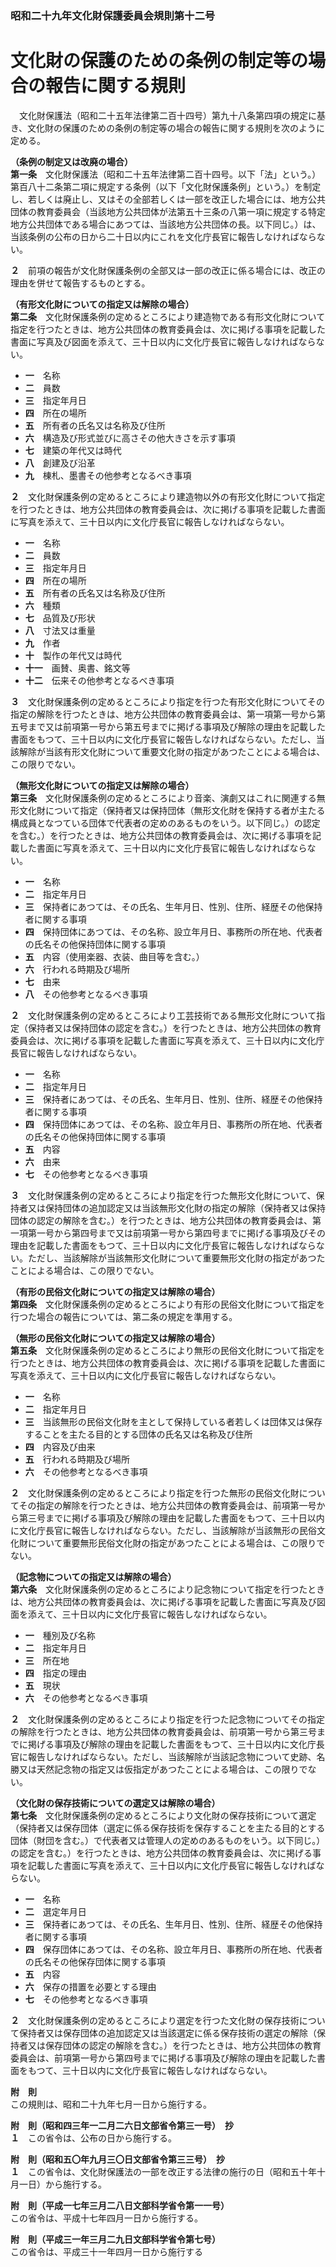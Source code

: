 ### 昭和二十九年文化財保護委員会規則第十二号  
# 文化財の保護のための条例の制定等の場合の報告に関する規則  
　文化財保護法（昭和二十五年法律第二百十四号）第九十八条第四項の規定に基き、文化財の保護のための条例の制定等の場合の報告に関する規則を次のように定める。  
  
**（条例の制定又は改廃の場合）**  
**第一条**　文化財保護法（昭和二十五年法律第二百十四号。以下「法」という。）第百八十二条第二項に規定する条例（以下「文化財保護条例」という。）を制定し、若しくは廃止し、又はその全部若しくは一部を改正した場合には、地方公共団体の教育委員会（当該地方公共団体が法第五十三条の八第一項に規定する特定地方公共団体である場合にあつては、当該地方公共団体の長。以下同じ。）は、当該条例の公布の日から二十日以内にこれを文化庁長官に報告しなければならない。  
  
**２**　前項の報告が文化財保護条例の全部又は一部の改正に係る場合には、改正の理由を併せて報告するものとする。  
  
**（有形文化財についての指定又は解除の場合）**  
**第二条**　文化財保護条例の定めるところにより建造物である有形文化財について指定を行つたときは、地方公共団体の教育委員会は、次に掲げる事項を記載した書面に写真及び図面を添えて、三十日以内に文化庁長官に報告しなければならない。  
* **一**　名称  
* **二**　員数  
* **三**　指定年月日  
* **四**　所在の場所  
* **五**　所有者の氏名又は名称及び住所  
* **六**　構造及び形式並びに高さその他大きさを示す事項  
* **七**　建築の年代又は時代  
* **八**　創建及び沿革  
* **九**　棟札、墨書その他参考となるべき事項  
  
**２**　文化財保護条例の定めるところにより建造物以外の有形文化財について指定を行つたときは、地方公共団体の教育委員会は、次に掲げる事項を記載した書面に写真を添えて、三十日以内に文化庁長官に報告しなければならない。  
* **一**　名称  
* **二**　員数  
* **三**　指定年月日  
* **四**　所在の場所  
* **五**　所有者の氏名又は名称及び住所  
* **六**　種類  
* **七**　品質及び形状  
* **八**　寸法又は重量  
* **九**　作者  
* **十**　製作の年代又は時代  
* **十一**　画賛、奥書、銘文等  
* **十二**　伝来その他参考となるべき事項  
  
**３**　文化財保護条例の定めるところにより指定を行つた有形文化財についてその指定の解除を行つたときは、地方公共団体の教育委員会は、第一項第一号から第五号まで又は前項第一号から第五号までに掲げる事項及び解除の理由を記載した書面をもつて、三十日以内に文化庁長官に報告しなければならない。ただし、当該解除が当該有形文化財について重要文化財の指定があつたことによる場合は、この限りでない。  
  
**（無形文化財についての指定又は解除の場合）**  
**第三条**　文化財保護条例の定めるところにより音楽、演劇又はこれに関連する無形文化財について指定（保持者又は保持団体（無形文化財を保持する者が主たる構成員となつている団体で代表者の定めのあるものをいう。以下同じ。）の認定を含む。）を行つたときは、地方公共団体の教育委員会は、次に掲げる事項を記載した書面に写真を添えて、三十日以内に文化庁長官に報告しなければならない。  
* **一**　名称  
* **二**　指定年月日  
* **三**　保持者にあつては、その氏名、生年月日、性別、住所、経歴その他保持者に関する事項  
* **四**　保持団体にあつては、その名称、設立年月日、事務所の所在地、代表者の氏名その他保持団体に関する事項  
* **五**　内容（使用楽器、衣装、曲目等を含む。）  
* **六**　行われる時期及び場所  
* **七**　由来  
* **八**　その他参考となるべき事項  
  
**２**　文化財保護条例の定めるところにより工芸技術である無形文化財について指定（保持者又は保持団体の認定を含む。）を行つたときは、地方公共団体の教育委員会は、次に掲げる事項を記載した書面に写真を添えて、三十日以内に文化庁長官に報告しなければならない。  
* **一**　名称  
* **二**　指定年月日  
* **三**　保持者にあつては、その氏名、生年月日、性別、住所、経歴その他保持者に関する事項  
* **四**　保持団体にあつては、その名称、設立年月日、事務所の所在地、代表者の氏名その他保持団体に関する事項  
* **五**　内容  
* **六**　由来  
* **七**　その他参考となるべき事項  
  
**３**　文化財保護条例の定めるところにより指定を行つた無形文化財について、保持者又は保持団体の追加認定又は当該無形文化財の指定の解除（保持者又は保持団体の認定の解除を含む。）を行つたときは、地方公共団体の教育委員会は、第一項第一号から第四号まで又は前項第一号から第四号までに掲げる事項及びその理由を記載した書面をもつて、三十日以内に文化庁長官に報告しなければならない。ただし、当該解除が当該無形文化財について重要無形文化財の指定があつたことによる場合は、この限りでない。  
  
**（有形の民俗文化財についての指定又は解除の場合）**  
**第四条**　文化財保護条例の定めるところにより有形の民俗文化財について指定を行つた場合の報告については、第二条の規定を準用する。  
  
**（無形の民俗文化財についての指定又は解除の場合）**  
**第五条**　文化財保護条例の定めるところにより無形の民俗文化財について指定を行つたときは、地方公共団体の教育委員会は、次に掲げる事項を記載した書面に写真を添えて、三十日以内に文化庁長官に報告しなければならない。  
* **一**　名称  
* **二**　指定年月日  
* **三**　当該無形の民俗文化財を主として保持している者若しくは団体又は保存することを主たる目的とする団体の氏名又は名称及び住所  
* **四**　内容及び由来  
* **五**　行われる時期及び場所  
* **六**　その他参考となるべき事項  
  
**２**　文化財保護条例の定めるところにより指定を行つた無形の民俗文化財についてその指定の解除を行つたときは、地方公共団体の教育委員会は、前項第一号から第三号までに掲げる事項及び解除の理由を記載した書面をもつて、三十日以内に文化庁長官に報告しなければならない。ただし、当該解除が当該無形の民俗文化財について重要無形民俗文化財の指定があつたことによる場合は、この限りでない。  
  
**（記念物についての指定又は解除の場合）**  
**第六条**　文化財保護条例の定めるところにより記念物について指定を行つたときは、地方公共団体の教育委員会は、次に掲げる事項を記載した書面に写真及び図面を添えて、三十日以内に文化庁長官に報告しなければならない。  
* **一**　種別及び名称  
* **二**　指定年月日  
* **三**　所在地  
* **四**　指定の理由  
* **五**　現状  
* **六**　その他参考となるべき事項  
  
**２**　文化財保護条例の定めるところにより指定を行つた記念物についてその指定の解除を行つたときは、地方公共団体の教育委員会は、前項第一号から第三号までに掲げる事項及び解除の理由を記載した書面をもつて、三十日以内に文化庁長官に報告しなければならない。ただし、当該解除が当該記念物について史跡、名勝又は天然記念物の指定又は仮指定があつたことによる場合は、この限りでない。  
  
**（文化財の保存技術についての選定又は解除の場合）**  
**第七条**　文化財保護条例の定めるところにより文化財の保存技術について選定（保持者又は保存団体（選定に係る保存技術を保存することを主たる目的とする団体（財団を含む。）で代表者又は管理人の定めのあるものをいう。以下同じ。）の認定を含む。）を行つたときは、地方公共団体の教育委員会は、次に掲げる事項を記載した書面に写真を添えて、三十日以内に文化庁長官に報告しなければならない。  
* **一**　名称  
* **二**　選定年月日  
* **三**　保持者にあつては、その氏名、生年月日、性別、住所、経歴その他保持者に関する事項  
* **四**　保存団体にあつては、その名称、設立年月日、事務所の所在地、代表者の氏名その他保存団体に関する事項  
* **五**　内容  
* **六**　保存の措置を必要とする理由  
* **七**　その他参考となるべき事項  
  
**２**　文化財保護条例の定めるところにより選定を行つた文化財の保存技術について保持者又は保存団体の追加認定又は当該選定に係る保存技術の選定の解除（保持者又は保存団体の認定の解除を含む。）を行つたときは、地方公共団体の教育委員会は、前項第一号から第四号までに掲げる事項及び解除の理由を記載した書面をもつて、三十日以内に文化庁長官に報告しなければならない。  
  
**附　則**  
この規則は、昭和二十九年七月一日から施行する。  
  
**附　則（昭和四三年一二月二六日文部省令第三一号）　抄**  
**１**　この省令は、公布の日から施行する。  
  
**附　則（昭和五〇年九月三〇日文部省令第三三号）　抄**  
**１**　この省令は、文化財保護法の一部を改正する法律の施行の日（昭和五十年十月一日）から施行する。  
  
**附　則（平成一七年三月二八日文部科学省令第一一号）**  
この省令は、平成十七年四月一日から施行する。  
  
**附　則（平成三一年三月二九日文部科学省令第七号）**  
この省令は、平成三十一年四月一日から施行する  
  
